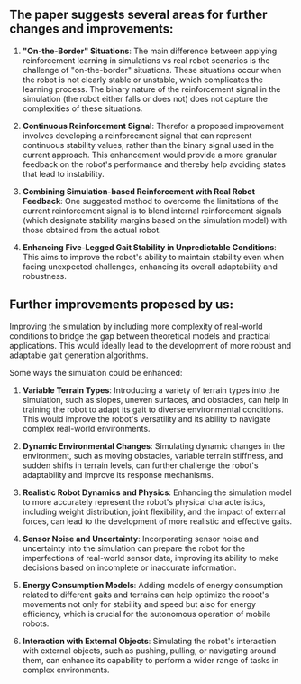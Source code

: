 ## The paper suggests several areas for further changes and improvements:

1. **"On-the-Border" Situations**: The main difference between applying reinforcement learning in simulations 
vs real robot scenarios is the challenge of "on-the-border" situations. 
These situations occur when the robot is not clearly stable or unstable, which complicates the learning process. 
The binary nature of the reinforcement signal in the simulation (the robot either falls or does not) 
does not capture the complexities of these situations.

2. **Continuous Reinforcement Signal**: Therefor a proposed improvement involves developing a reinforcement signal 
that can represent continuous stability values, rather than the binary signal used in the current approach. 
This enhancement would provide a more granular feedback on the robot's performance and thereby help avoiding states that lead to instability.

3. **Combining Simulation-based Reinforcement with Real Robot Feedback**: One suggested method to overcome the limitations
of the current reinforcement signal is to blend internal reinforcement signals 
(which designate stability margins based on the simulation model) with those obtained from the actual robot.

4. **Enhancing Five-Legged Gait Stability in Unpredictable Conditions**: 
This aims to improve the robot's ability to maintain stability even when facing unexpected challenges, enhancing its overall adaptability and robustness.


## Further improvements propesed by us:

Improving the simulation by including more complexity of real-world conditions 
to bridge the gap between theoretical models and practical applications.
This would ideally lead to the development of more robust and adaptable gait generation algorithms. 

Some ways the simulation could be enhanced:

1. **Variable Terrain Types**: Introducing a variety of terrain types into the simulation, such as slopes, uneven surfaces, and obstacles, can help in training the robot to adapt its gait to diverse environmental conditions. This would improve the robot's versatility and its ability to navigate complex real-world environments.

2. **Dynamic Environmental Changes**: Simulating dynamic changes in the environment, such as moving obstacles, variable terrain stiffness, and sudden shifts in terrain levels, can further challenge the robot's adaptability and improve its response mechanisms.

3. **Realistic Robot Dynamics and Physics**: Enhancing the simulation model to more accurately represent the robot's physical characteristics, including weight distribution, joint flexibility, and the impact of external forces, can lead to the development of more realistic and effective gaits.

4. **Sensor Noise and Uncertainty**: Incorporating sensor noise and uncertainty into the simulation can prepare the robot for the imperfections of real-world sensor data, improving its ability to make decisions based on incomplete or inaccurate information.

5. **Energy Consumption Models**: Adding models of energy consumption related to different gaits and terrains can help optimize the robot's movements not only for stability and speed but also for energy efficiency, which is crucial for the autonomous operation of mobile robots.

6. **Interaction with External Objects**: Simulating the robot's interaction with external objects, such as pushing, pulling, or navigating around them, can enhance its capability to perform a wider range of tasks in complex environments.


